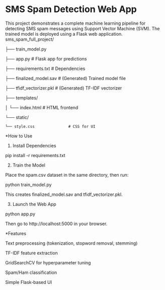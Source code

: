 # SMS Spam Detection Web App
This project demonstrates a complete machine learning pipeline for detecting SMS spam messages using Support Vector Machine (SVM). The trained model is deployed using a Flask web application.
sms_spam_full_project/

├── train_model.py  

├── app.py                      # Flask app for predictions

├── requirements.txt            # Dependencies

├── finalized_model.sav         # (Generated) Trained model file

├── tfidf_vectorizer.pkl        # (Generated) TF-IDF vectorizer

├── templates/

│   └── index.html              # HTML frontend

└── static/

    └── style.css               # CSS for UI
    
    
*How to Use

1. Install Dependencies
   
  pip install -r requirements.txt

2. Train the Model
   
 Place the spam.csv dataset in the same directory, then run:
 
  python train_model.py
  
 This creates finalized_model.sav and tfidf_vectorizer.pkl.

3. Launch the Web App
   
  python app.py
  
 Then go to http://localhost:5000 in your browser.

*Features

 Text preprocessing (tokenization, stopword removal, stemming)
 
 TF-IDF feature extraction
 
 GridSearchCV for hyperparameter tuning
 
 Spam/Ham classification
 
 Simple Flask-based UI

